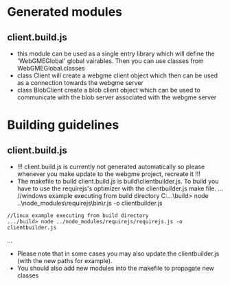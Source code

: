 
# Generated modules

## client.build.js

   * this module can be used as a single entry library which will define the 'WebGMEGlobal' global vairables. Then you can use classes from WebGMEGlobal.classes
   * class Client will create a webgme client object which then can be used as a connection towards the webgme server
   * class BlobClient create a blob client object which can be used to communicate with the blob server associated with the webgme server

# Building guidelines

## client.build.js   

   * !!! client.build.js is currently not generated automatically so please whenever you make update to the webgme project, recreate it !!!
   * The makefile to build client.build.js is build\clientbuilder.js. To build you have to use the requirejs's optimizer with the clientbuilder.js make file.
...
    //windows example executing from build directory
    C:...\build> node ..\node_modules\requirejs\bin\r.js -o clientbuilder.js
    
    //linux example executing from build directory
    .../build> node ../node_modules/requirejs/requirejs.js -o clientbuilder.js
...    
   * Please note that in some cases you may also update the clientbuilder.js (with the new paths for example).
   * You should also add new modules into the makefile to propagate new classes


